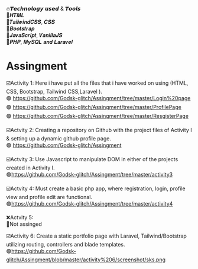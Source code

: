 🔥𝙏𝙚𝙘𝙝𝙣𝙤𝙡𝙤𝙜𝙮 𝙪𝙨𝙚𝙙 & 𝙏𝙤𝙤𝙡𝙨 <br>
💠𝑯𝑻𝑴𝑳 <br>
💠𝑻𝒂𝒊𝒍𝒘𝒊𝒏𝒅𝑪𝑺𝑺, 𝑪𝑺𝑺 <br>
💠𝑩𝒐𝒐𝒕𝒔𝒕𝒓𝒂𝒑 <br>
💠𝑱𝒂𝒗𝒂𝑺𝒄𝒓𝒊𝒑𝒕, 𝑽𝒂𝒏𝒊𝒍𝒍𝒂𝑱𝑺 <br>
💠𝑷𝑯𝑷, 𝑴𝒚𝑺𝑸𝑳 𝒂𝒏𝒅 𝑳𝒂𝒓𝒂𝒗𝒆𝒍 <br>

# Assingment
☑️Activity 1:
Here i have put all the files that i have worked on using (HTML, CSS, Bootstrap, Tailwind CSS,Laravel ).<br>
🟢 https://github.com/Godsk-glitch/Assingment/tree/master/Login%20page 
<br>
🟢 https://github.com/Godsk-glitch/Assingment/tree/master/ProfilePage
<br>
🟢 https://github.com/Godsk-glitch/Assingment/tree/master/ResgisterPage

☑️Actvity 2:
Creating a repository on Github with the project files of Activity I & setting up a
dynamic github profile page.<br>
🟢 https://github.com/Godsk-glitch/Assingment

☑️Actvity 3:
Use Javascript to manipulate DOM in either of the projects created in Activity I.<br>
🟢https://github.com/Godsk-glitch/Assingment/tree/master/activity3

☑️Actvity 4:
Must create a basic php app, where registration, login, profile view and profile
edit are functional.<br>
🟢https://github.com/Godsk-glitch/Assingment/tree/master/activity4

❌Actvity 5:<br>
🔴Not assinged 

☑️Activity 6:
Create a static portfolio page with Laravel, Tailwind/Bootstrap utilizing routing,
controllers and blade templates.<br>
🟢https://github.com/Godsk-glitch/Assingment/blob/master/activity%206/screenshot/sks.png

